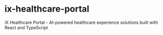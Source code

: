 # ix-healthcare-portal
iX Healthcare Portal - AI-powered healthcare experience solutions built with React and TypeScript
